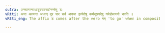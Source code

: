 ```yaml
---
sutra: अन्तात्यन्ताध्वदूरपारसर्वानन्तेषु डः
vRtti: अन्त अत्यन्त अध्वन् दूर पार सर्व अनन्त इत्येतेषु कर्मसूपपदेषु गमेर्डप्रत्ययो भवति ॥
vRtti_eng: The affix ड comes after the verb गम् 'to go' when in composition with the following words as its objects:- अन्त 'end', अत्यन्त 'excessive', अध्वन् 'road', दूर 'far', पार 'across', सर्व 'all' and अनन्त 'endless'.

---
```

